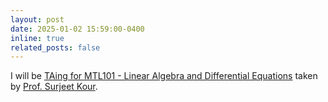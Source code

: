 ```yaml
---
layout: post
date: 2025-01-02 15:59:00-0400
inline: true
related_posts: false
---
```


I will be [TAing for MTL101 - Linear Algebra and Differential Equations](https://sites.google.com/view/mtl101-2024-25/home) taken by [Prof. Surjeet Kour](https://sites.google.com/view/surjeetkour).


